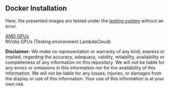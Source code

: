 ## Docker Installation
Here, the presented images are tested under the [testing system](https://github.com/bankh/GPU_Compute/blob/main/readMe.md#3-test-systems) without an error. 

[AMD GPUs](https://github.com/bankh/GPU_Compute/blob/main/Docker_images/AMD/readMe.md)  
NVidia GPUs (Testing environment LambdaCloud)

**Disclaimer:**
We make no representation or warranty of any kind, express or implied, regarding the accuracy, adequacy, validity, reliability, availability or completeness of any information on this repository. We will not be liable for any errors or omissions in this information nor for the availability of this information. We will not be liable for any losses, injuries, or damages from the display or use of this information. Your use of this information is at your own risk.
